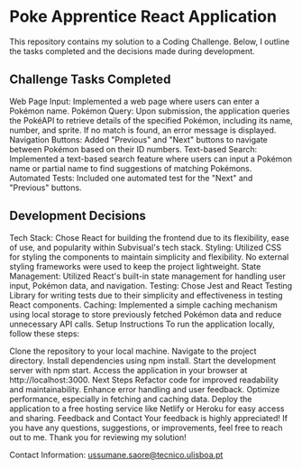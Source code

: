 # Poke Apprentice React Application
  This repository contains my solution to a Coding Challenge. Below, I outline the tasks completed and the decisions made during development.

## Challenge Tasks Completed
  Web Page Input: Implemented a web page where users can enter a Pokémon name.
  Pokémon Query: Upon submission, the application queries the PokéAPI to retrieve details of the specified Pokémon, including its name, number, and sprite. If no match is found, an error message is displayed.
  Navigation Buttons: Added "Previous" and "Next" buttons to navigate between Pokémon based on their ID numbers.
  Text-based Search: Implemented a text-based search feature where users can input a Pokémon name or partial name to find suggestions of matching Pokémons.
  Automated Tests: Included one automated test for the "Next" and "Previous" buttons.

## Development Decisions
Tech Stack: Chose React for building the frontend due to its flexibility, ease of use, and popularity within Subvisual's tech stack.
Styling: Utilized CSS for styling the components to maintain simplicity and flexibility. No external styling frameworks were used to keep the project lightweight.
State Management: Utilized React's built-in state management for handling user input, Pokémon data, and navigation.
Testing: Chose Jest and React Testing Library for writing tests due to their simplicity and effectiveness in testing React components.
Caching: Implemented a simple caching mechanism using local storage to store previously fetched Pokémon data and reduce unnecessary API calls.
Setup Instructions
To run the application locally, follow these steps:

Clone the repository to your local machine.
Navigate to the project directory.
Install dependencies using npm install.
Start the development server with npm start.
Access the application in your browser at http://localhost:3000.
Next Steps
Refactor code for improved readability and maintainability.
Enhance error handling and user feedback.
Optimize performance, especially in fetching and caching data.
Deploy the application to a free hosting service like Netlify or Heroku for easy access and sharing.
Feedback and Contact
Your feedback is highly appreciated! If you have any questions, suggestions, or improvements, feel free to reach out to me. Thank you for reviewing my solution!

Contact Information: ussumane.saore@tecnico.ulisboa.pt
